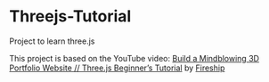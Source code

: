 # Threejs-Tutorial

Project to learn three.js

This project is based on the YouTube video: [Build a Mindblowing 3D Portfolio Website // Three.js Beginner’s Tutorial](https://www.youtube.com/watch?v=Q7AOvWpIVHU) by [Fireship](https://www.youtube.com/@Fireship)

